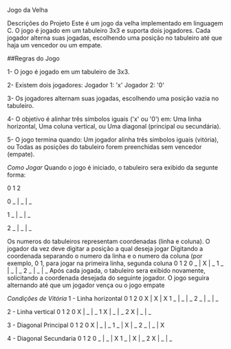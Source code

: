 Jogo da Velha

Descrições do Projeto
Este é um jogo da velha implementado em linguagem C. O jogo é jogado em um tabuleiro 3x3 e suporta dois jogadores. Cada jogador alterna suas jogadas, escolhendo uma posição no tabuleiro até que haja um vencedor ou um empate.

##Regras do Jogo

1- O jogo é jogado em um tabuleiro de 3x3.

2- Existem dois jogadores:
    Jogador 1: 'x'
    Jogador 2: '0'
    
3- Os jogadores alternam suas jogadas, escolhendo uma posição vazia no tabuleiro.

4- O objetivo é alinhar três símbolos iguais ('x' ou '0') em:
    Uma linha horizontal,
    Uma coluna vertical, ou
    Uma diagonal (principal ou secundária).
    
5- O jogo termina quando:
    Um jogador alinha três símbolos iguais (vitória), ou
    Todas as posições do tabuleiro forem preenchidas sem vencedor (empate).
    
*Como Jogar*
Quando o jogo é iniciado, o tabuleiro sera exibido da segunte forma:

  0   1   2
  
0 _ | _ | _

1 _ | _ | _

2 _ | _ | _

Os numeros do tabuleiros representam coordenadas (linha e coluna).
O jogador da vez deve digitar a posição a qual deseja jogar
Digitando a coordenada separando o numero da linha e o numero da coluna (por exemplo, 0 1, para jogar na primeira linha, segunda coluna
  0   1   2
0 _ | X | _
1 _ | _ | _
2 _ | _ | _
Após cada jogada, o tabuleiro sera exibido novamente, solicitando a coordenada desejada do seguinte jogador.
O jogo seguira alternando até que um jogador vença ou o jogo empate

*Condições de Vitória*
1 - Linha horizontal
  0   1   2
0 X | X | X
1 _ | _ | _
2 _ | _ | _

2 - Linha vertical
  0   1   2
0 X | _ | _
1 X | _ | _
2 X | _ | _

3 - Diagonal Principal
  0   1   2
0 X | _ | _
1 _ | X | _
2 _ | _ | X

4 - Diagonal Secundaria
  0   1   2
0 _ | _ | X
1 _ | X | _
2 X | _ | _
